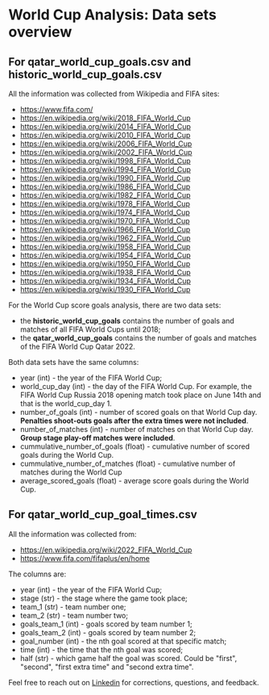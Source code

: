 # World Cup Analysis: Data sets overview

## For **qatar_world_cup_goals.csv** and **historic_world_cup_goals.csv**

All the information was collected from Wikipedia and FIFA sites:
- https://www.fifa.com/
- https://en.wikipedia.org/wiki/2018_FIFA_World_Cup
- https://en.wikipedia.org/wiki/2014_FIFA_World_Cup
- https://en.wikipedia.org/wiki/2010_FIFA_World_Cup
- https://en.wikipedia.org/wiki/2006_FIFA_World_Cup
- https://en.wikipedia.org/wiki/2002_FIFA_World_Cup
- https://en.wikipedia.org/wiki/1998_FIFA_World_Cup
- https://en.wikipedia.org/wiki/1994_FIFA_World_Cup
- https://en.wikipedia.org/wiki/1990_FIFA_World_Cup
- https://en.wikipedia.org/wiki/1986_FIFA_World_Cup
- https://en.wikipedia.org/wiki/1982_FIFA_World_Cup
- https://en.wikipedia.org/wiki/1978_FIFA_World_Cup
- https://en.wikipedia.org/wiki/1974_FIFA_World_Cup
- https://en.wikipedia.org/wiki/1970_FIFA_World_Cup
- https://en.wikipedia.org/wiki/1966_FIFA_World_Cup
- https://en.wikipedia.org/wiki/1962_FIFA_World_Cup
- https://en.wikipedia.org/wiki/1958_FIFA_World_Cup
- https://en.wikipedia.org/wiki/1954_FIFA_World_Cup
- https://en.wikipedia.org/wiki/1950_FIFA_World_Cup
- https://en.wikipedia.org/wiki/1938_FIFA_World_Cup
- https://en.wikipedia.org/wiki/1934_FIFA_World_Cup
- https://en.wikipedia.org/wiki/1930_FIFA_World_Cup


For the World Cup score goals analysis, there are two data sets: 
- the **historic_world_cup_goals** contains the number of goals and matches of all FIFA World Cups until 2018;
- the **qatar_world_cup_goals** contains the number of goals and matches of the FIFA World Cup Qatar 2022.

Both data sets have the same columns:

- year (int) - the year of the FIFA World Cup;
- world_cup_day (int) - the day of the FIFA World Cup. For example, the FIFA World Cup Russia 2018 opening match took place on June 14th and that is the world_cup_day 1.
- number_of_goals (int) - number of scored goals on that World Cup day. **Penalties shoot-outs goals after the extra times were not included**.
- number_of_matches (int) - number of matches on that World Cup day. **Group stage play-off matches were included**.
- cummulative_number_of_goals (float) - cumulative number of scored goals during the World Cup.
- cummulative_number_of_matches (float) - cumulative number of matches during the World Cup
- average_scored_goals (float) - average score goals during the World Cup. 


## For **qatar_world_cup_goal_times.csv**

All the information was collected from:
- https://en.wikipedia.org/wiki/2022_FIFA_World_Cup
- https://www.fifa.com/fifaplus/en/home

The columns are:

- year (int) - the year of the FIFA World Cup;
- stage (str) - the stage where the game took place;
- team_1 (str) - team number one;
- team_2 (str) - team number two;
- goals_team_1 (int) - goals scored by team number 1;
- goals_team_2 (int) - goals scored by team number 2;
- goal_number (int) - the nth goal scored at that specific match;
- time (int) - the time that the nth goal was scored;
- half (str) - which game half the goal was scored. Could be "first", "second", "first extra time" and "second extra time". 


Feel free to reach out on [Linkedin](https://www.linkedin.com/in/stephan-hanada/) for corrections, questions, and feedback.
